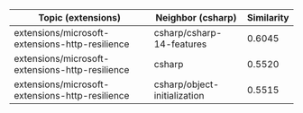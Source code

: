 | Topic (extensions) | Neighbor (csharp) | Similarity |
|-------------|-------------------|------------|
| extensions/microsoft-extensions-http-resilience | csharp/csharp-14-features | 0.6045 |
| extensions/microsoft-extensions-http-resilience | csharp | 0.5520 |
| extensions/microsoft-extensions-http-resilience | csharp/object-initialization | 0.5515 |
